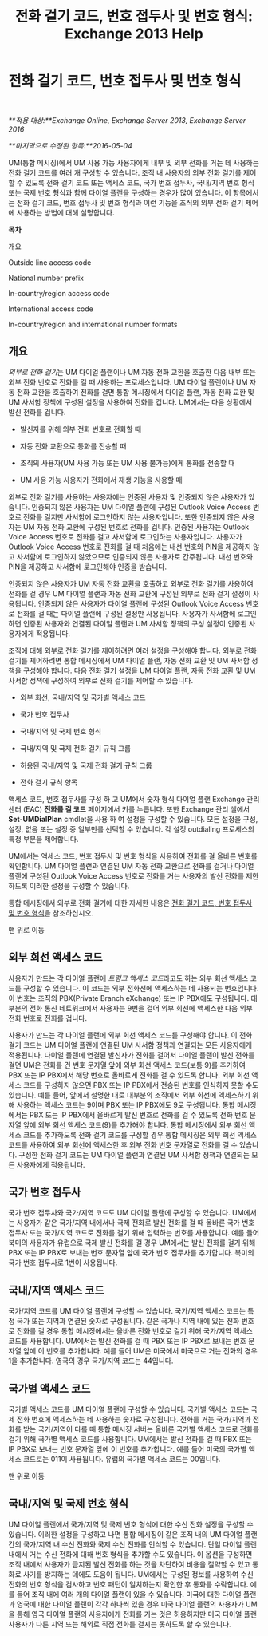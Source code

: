 ﻿---
title: '전화 걸기 코드, 번호 접두사 및 번호 형식: Exchange 2013 Help'
TOCTitle: 전화 걸기 코드, 번호 접두사 및 번호 형식
ms:assetid: 26d61e55-f8dd-4d25-81f1-78a87cf88bad
ms:mtpsurl: https://technet.microsoft.com/ko-kr/library/Bb266967(v=EXCHG.150)
ms:contentKeyID: 51407677
ms.date: 05/22/2018
mtps_version: v=EXCHG.150
ms.translationtype: MT
---

# 전화 걸기 코드, 번호 접두사 및 번호 형식

 

_**적용 대상:**Exchange Online, Exchange Server 2013, Exchange Server 2016_

_**마지막으로 수정된 항목:**2016-05-04_

UM(통합 메시징)에서 UM 사용 가능 사용자에게 내부 및 외부 전화를 거는 데 사용하는 전화 걸기 코드를 여러 개 구성할 수 있습니다. 조직 내 사용자의 외부 전화 걸기를 제어할 수 있도록 전화 걸기 코드 또는 액세스 코드, 국가 번호 접두사, 국내/지역 번호 형식 또는 국제 번호 형식과 함께 다이얼 플랜을 구성하는 경우가 많이 있습니다. 이 항목에서는 전화 걸기 코드, 번호 접두사 및 번호 형식과 이런 기능을 조직의 외부 전화 걸기 제어에 사용하는 방법에 대해 설명합니다.

**목차**

개요

Outside line access code

National number prefix

In-country/region access code

International access code

In-country/region and international number formats

## 개요

*외부로 전화 걸기*는 UM 다이얼 플랜이나 UM 자동 전화 교환을 호출한 다음 내부 또는 외부 전화 번호로 전화를 걸 때 사용하는 프로세스입니다. UM 다이얼 플랜이나 UM 자동 전화 교환을 호출하여 전화를 걸면 통합 메시징에서 다이얼 플랜, 자동 전화 교환 및 UM 사서함 정책에 구성된 설정을 사용하여 전화를 겁니다. UM에서는 다음 상황에서 발신 전화를 겁니다.

  - 발신자를 위해 외부 전화 번호로 전화할 때

  - 자동 전화 교환으로 통화를 전송할 때

  - 조직의 사용자(UM 사용 가능 또는 UM 사용 불가능)에게 통화를 전송할 때

  - UM 사용 가능 사용자가 전화에서 재생 기능을 사용할 때

외부로 전화 걸기를 사용하는 사용자에는 인증된 사용자 및 인증되지 않은 사용자가 있습니다. 인증되지 않은 사용자는 UM 다이얼 플랜에 구성된 Outlook Voice Access 번호로 전화를 걸지만 사서함에 로그인하지 않는 사용자입니다. 또한 인증되지 않은 사용자는 UM 자동 전화 교환에 구성된 번호로 전화를 겁니다. 인증된 사용자는 Outlook Voice Access 번호로 전화를 걸고 사서함에 로그인하는 사용자입니다. 사용자가 Outlook Voice Access 번호로 전화를 걸 때 처음에는 내선 번호와 PIN을 제공하지 않고 사서함에 로그인하지 않았으므로 인증되지 않은 사용자로 간주됩니다. 내선 번호와 PIN을 제공하고 사서함에 로그인해야 인증을 받습니다.

인증되지 않은 사용자가 UM 자동 전화 교환을 호출하고 외부로 전화 걸기를 사용하여 전화를 걸 경우 UM 다이얼 플랜과 자동 전화 교환에 구성된 외부로 전화 걸기 설정이 사용됩니다. 인증되지 않은 사용자가 다이얼 플랜에 구성된 Outlook Voice Access 번호로 전화를 걸 때는 다이얼 플랜에 구성된 설정만 사용됩니다. 사용자가 사서함에 로그인하면 인증된 사용자와 연결된 다이얼 플랜과 UM 사서함 정책의 구성 설정이 인증된 사용자에게 적용됩니다.

조직에 대해 외부로 전화 걸기를 제어하려면 여러 설정을 구성해야 합니다. 외부로 전화 걸기를 제어하려면 통합 메시징에서 UM 다이얼 플랜, 자동 전화 교환 및 UM 사서함 정책을 구성해야 합니다. 다음 전화 걸기 설정을 UM 다이얼 플랜, 자동 전화 교환 및 UM 사서함 정책에 구성하여 외부로 전화 걸기를 제어할 수 있습니다.

  - 외부 회선, 국내/지역 및 국가별 액세스 코드

  - 국가 번호 접두사

  - 국내/지역 및 국제 번호 형식

  - 국내/지역 및 국제 전화 걸기 규칙 그룹

  - 허용된 국내/지역 및 국제 전화 걸기 규칙 그룹

  - 전화 걸기 규칙 항목

액세스 코드, 번호 접두사를 구성 하 고 UM에서 숫자 형식 다이얼 플랜 Exchange 관리 센터 (EAC) **전화를 걸 코드** 페이지에서 키를 누릅니다. 또한 Exchange 관리 셸에서 **Set-UMDialPlan** cmdlet을 사용 하 여 설정을 구성할 수 있습니다. 모든 설정을 구성, 설정, 없음 또는 설정 중 일부만를 선택할 수 있습니다. 각 설정 outdialing 프로세스의 특정 부분을 제어합니다.

UM에서는 액세스 코드, 번호 접두사 및 번호 형식을 사용하여 전화를 걸 올바른 번호를 확인합니다. UM 다이얼 플랜과 연결된 UM 자동 전화 교환으로 전화를 걸거나 다이얼 플랜에 구성된 Outlook Voice Access 번호로 전화를 거는 사용자의 발신 전화를 제한하도록 이러한 설정을 구성할 수 있습니다.

통합 메시징에서 외부로 전화 걸기에 대한 자세한 내용은 [전화 걸기 코드, 번호 접두사 및 번호 형식](dial-codes-number-prefixes-and-number-formats-exchange-2013-help.md)을 참조하십시오.

맨 위로 이동

## 외부 회선 액세스 코드

사용자가 만드는 각 다이얼 플랜에 *트렁크 액세스 코드*라고도 하는 외부 회선 액세스 코드를 구성할 수 있습니다. 이 코드는 외부 전화선에 액세스하는 데 사용되는 번호입니다. 이 번호는 조직의 PBX(Private Branch eXchange) 또는 IP PBX에도 구성됩니다. 대부분의 전화 통신 네트워크에서 사용자는 9번을 걸어 외부 회선에 액세스한 다음 외부 전화 번호로 전화를 겁니다.

사용자가 만드는 각 다이얼 플랜에 외부 회선 액세스 코드를 구성해야 합니다. 이 전화 걸기 코드는 UM 다이얼 플랜에 연결된 UM 사서함 정책과 연결되는 모든 사용자에게 적용됩니다. 다이얼 플랜에 연결된 발신자가 전화를 걸어서 다이얼 플랜이 발신 전화를 걸면 UM은 전화를 건 번호 문자열 앞에 외부 회선 액세스 코드(보통 9)를 추가하여 PBX 또는 IP PBX에서 해당 번호로 올바르게 전화를 걸 수 있도록 합니다. 외부 회선 액세스 코드를 구성하지 않으면 PBX 또는 IP PBX에서 전송된 번호를 인식하지 못할 수도 있습니다. 예를 들어, 앞에서 설명한 대로 대부분의 조직에서 외부 회선에 액세스하기 위해 사용하는 액세스 코드는 9이며 PBX 또는 IP PBX에도 9로 구성됩니다. 통합 메시징에서는 PBX 또는 IP PBX에서 올바르게 발신 번호로 전화를 걸 수 있도록 전화 번호 문자열 앞에 외부 회선 액세스 코드(9)를 추가해야 합니다. 통합 메시징에서 외부 회선 액세스 코드를 추가하도록 전화 걸기 코드를 구성할 경우 통합 메시징은 외부 회선 액세스 코드를 사용하여 외부 회선에 액세스한 후 외부 전화 번호 문자열로 전화를 걸 수 있습니다. 구성한 전화 걸기 코드는 UM 다이얼 플랜과 연결된 UM 사서함 정책과 연결되는 모든 사용자에게 적용됩니다.

## 국가 번호 접두사

국가 번호 접두사와 국가/지역 코드도 UM 다이얼 플랜에 구성할 수 있습니다. UM에서는 사용자가 같은 국가/지역 내에서나 국제 전화로 발신 전화를 걸 때 올바른 국가 번호 접두사 또는 국가/지역 코드로 전화를 걸기 위해 입력하는 번호를 사용합니다. 예를 들어 북미의 사용자가 유럽으로 국제 발신 전화를 걸 경우 UM에서는 발신 전화를 걸기 위해 PBX 또는 IP PBX로 보내는 번호 문자열 앞에 국가 번호 접두사를 추가합니다. 북미의 국가 번호 접두사로 1번이 사용됩니다.

## 국내/지역 액세스 코드

국가/지역 코드를 UM 다이얼 플랜에 구성할 수 있습니다. 국가/지역 액세스 코드는 특정 국가 또는 지역과 연결된 숫자로 구성됩니다. 같은 국가나 지역 내에 있는 전화 번호로 전화를 걸 경우 통합 메시징에서는 올바른 전화 번호로 걸기 위해 국가/지역 액세스 코드를 사용합니다. UM에서는 발신 전화를 걸 때 PBX 또는 IP PBX로 보내는 번호 문자열 앞에 이 번호를 추가합니다. 예를 들어 UM은 미국에서 미국으로 거는 전화의 경우 1을 추가합니다. 영국의 경우 국가/지역 코드는 44입니다.

## 국가별 액세스 코드

국가별 액세스 코드를 UM 다이얼 플랜에 구성할 수 있습니다. 국가별 액세스 코드는 국제 전화 번호에 액세스하는 데 사용하는 숫자로 구성됩니다. 전화를 거는 국가/지역과 전화를 받는 국가/지역이 다를 때 통합 메시징 서버는 올바른 국가별 액세스 코드로 전화를 걸기 위해 국가별 액세스 코드를 사용합니다. UM에서는 발신 전화를 걸 때 PBX 또는 IP PBX로 보내는 번호 문자열 앞에 이 번호를 추가합니다. 예를 들어 미국의 국가별 액세스 코드로는 011이 사용됩니다. 유럽의 국가별 액세스 코드는 00입니다.

맨 위로 이동

## 국내/지역 및 국제 번호 형식

UM 다이얼 플랜에서 국가/지역 및 국제 번호 형식에 대한 수신 전화 설정을 구성할 수 있습니다. 이러한 설정을 구성하고 나면 통합 메시징이 같은 조직 내의 UM 다이얼 플랜 간의 국가/지역 내 수신 전화와 국제 수신 전화를 인식할 수 있습니다. 단일 다이얼 플랜 내에서 거는 수신 전화에 대해 번호 형식을 추가할 수도 있습니다. 이 옵션을 구성하면 조직 내에서 사용자가 금지된 발신 전화를 하는 것을 차단하여 비용을 절약할 수 있고 통화료 사기를 방지하는 데에도 도움이 됩니다. UM에서는 구성된 정보를 사용하여 수신 전화의 번호 형식을 검사하고 번호 패턴이 일치하는지 확인한 후 통화를 수락합니다. 예를 들어 조직 내에 여러 개의 다이얼 플랜이 있을 수 있습니다. 미국에 대한 다이얼 플랜과 영국에 대한 다이얼 플랜이 각각 하나씩 있을 경우 미국 다이얼 플랜의 사용자가 UM을 통해 영국 다이얼 플랜의 사용자에게 전화를 거는 것은 허용하지만 미국 다이얼 플랜 사용자가 다른 지역 또는 해외로 직접 전화를 걸지는 못하도록 할 수 있습니다.


